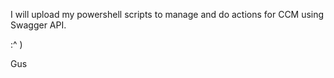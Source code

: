 I will upload my powershell scripts to manage and do actions for CCM using Swagger API. 

:^ )

Gus
